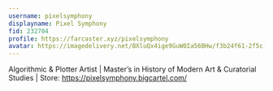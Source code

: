 ```yaml
---
username: pixelsymphony
displayname: Pixel Symphony
fid: 232704
profile: https://farcaster.xyz/pixelsymphony
avatar: https://imagedelivery.net/BXluQx4ige9GuW0Ia56BHw/f3b24f61-2f5c-4b34-ad85-44203f7e3f00/rectcrop3
---
```

Algorithmic & Plotter Artist | Master’s in History of Modern Art & Curatorial Studies | Store: https://pixelsymphony.bigcartel.com/  
